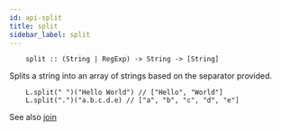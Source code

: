 ```yaml
---
id: api-split
title: split
sidebar_label: split
---
```


```
    split :: (String | RegExp) -> String -> [String]
```

Splits a string into an array of strings based on the separator provided.

```
    L.split(" ")("Hello World") // ["Hello", "World"]
    L.split(".")("a.b.c.d.e) // ["a", "b", "c", "d", "e"]

```

See also [join]("api-join")
